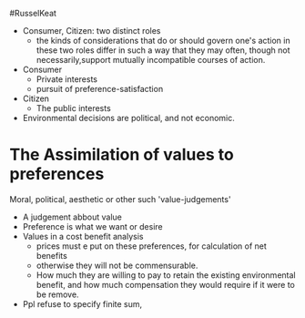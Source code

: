 #RusselKeat 
* Consumer, Citizen: two distinct roles 
	* the kinds of considerations that do or should govern one's action in these two roles differ in such a way that they may often, though not necessarily,support mutually incompatible courses of action. 
* Consumer 
	* Private interests
	* pursuit of preference-satisfaction
* Citizen
	* The public interests
* Environmental decisions are political, and not economic. 

# The Assimilation of values to preferences
Moral, political, aesthetic or other such 'value-judgements'
* A judgement abbout value
* Preference is what we want or desire
* Values in a cost benefit analysis
	* prices must e put on these preferences, for calculation of net benefits
	* otherwise they will not be commensurable.
	* How much they are willing to pay to retain the existing environmental benefit, and how much compensation they would require if it were to be remove. 
* Ppl refuse to specify finite sum, 